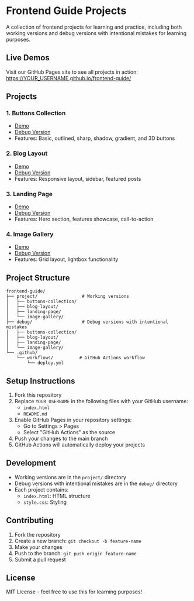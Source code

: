 # Frontend Guide Projects

A collection of frontend projects for learning and practice, including both working versions and debug versions with intentional mistakes for learning purposes.

## Live Demos

Visit our GitHub Pages site to see all projects in action: https://YOUR_USERNAME.github.io/frontend-guide/

## Projects

### 1. Buttons Collection
- [Demo](https://YOUR_USERNAME.github.io/frontend-guide/buttons/)
- [Debug Version](https://YOUR_USERNAME.github.io/frontend-guide/debug-buttons/)
- Features: Basic, outlined, sharp, shadow, gradient, and 3D buttons

### 2. Blog Layout
- [Demo](https://YOUR_USERNAME.github.io/frontend-guide/blog/)
- [Debug Version](https://YOUR_USERNAME.github.io/frontend-guide/debug-blog/)
- Features: Responsive layout, sidebar, featured posts

### 3. Landing Page
- [Demo](https://YOUR_USERNAME.github.io/frontend-guide/landing/)
- [Debug Version](https://YOUR_USERNAME.github.io/frontend-guide/debug-landing/)
- Features: Hero section, features showcase, call-to-action

### 4. Image Gallery
- [Demo](https://YOUR_USERNAME.github.io/frontend-guide/gallery/)
- [Debug Version](https://YOUR_USERNAME.github.io/frontend-guide/debug-gallery/)
- Features: Grid layout, lightbox functionality

## Project Structure

```
frontend-guide/
├── project/                 # Working versions
│   ├── buttons-collection/
│   ├── blog-layout/
│   ├── landing-page/
│   └── image-gallery/
├── debug/                   # Debug versions with intentional mistakes
│   ├── buttons-collection/
│   ├── blog-layout/
│   ├── landing-page/
│   └── image-gallery/
└── .github/
    └── workflows/          # GitHub Actions workflow
        └── deploy.yml
```

## Setup Instructions

1. Fork this repository
2. Replace `YOUR_USERNAME` in the following files with your GitHub username:
   - `index.html`
   - `README.md`
3. Enable GitHub Pages in your repository settings:
   - Go to Settings > Pages
   - Select "GitHub Actions" as the source
4. Push your changes to the main branch
5. GitHub Actions will automatically deploy your projects

## Development

- Working versions are in the `project/` directory
- Debug versions with intentional mistakes are in the `debug/` directory
- Each project contains:
  - `index.html`: HTML structure
  - `style.css`: Styling

## Contributing

1. Fork the repository
2. Create a new branch: `git checkout -b feature-name`
3. Make your changes
4. Push to the branch: `git push origin feature-name`
5. Submit a pull request

## License

MIT License - feel free to use this for learning purposes!
